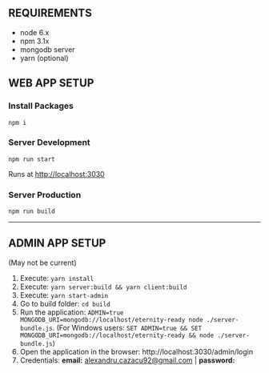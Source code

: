 ## REQUIREMENTS
- node 6.x
- npm 3.1x
- mongodb server
- yarn (optional)

## WEB APP SETUP

### Install Packages
```
npm i
```
### Server Development
```
npm run start
```
Runs at [http://localhost:3030]()

### Server Production
```
npm run build
```


--------------

## ADMIN APP SETUP
(May not be current)
1. Execute: `yarn install`
2. Execute: `yarn server:build && yarn client:build`
3. Execute: `yarn start-admin`
4. Go to build folder: `cd build`
5. Run the application: `ADMIN=true MONGODB_URI=mongodb://localhost/eternity-ready node ./server-bundle.js`. (For Windows users: `SET ADMIN=true && SET MONGODB_URI=mongodb://localhost/eternity-ready && node ./server-bundle.js`)
6. Open the application in the browser: http://localhost:3030/admin/login
7. Credentials: **email:** alexandru.cazacu92@gmail.com | **password:**
